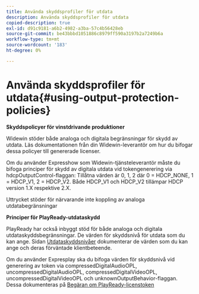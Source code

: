 ```yaml
---
title: Använda skyddsprofiler för utdata
description: Använda skyddsprofiler för utdata
copied-description: true
exl-id: d91c9181-a6b2-4982-a3ba-57c4b56428eb
source-git-commit: be43bbbd1051886c8979ff590a3197b2a7249b6a
workflow-type: tm+mt
source-wordcount: '183'
ht-degree: 0%

---
```


# Använda skyddsprofiler för utdata{#using-output-protection-policies}

**Skyddspolicyer för vinstdrivande produktioner**

Widewin stöder både analoga och digitala begränsningar för skydd av utdata. Läs dokumentationen från din Widewin-leverantör om hur du bifogar dessa policyer till genererade licenser.

Om du använder Expresshow som Widewin-tjänsteleverantör måste du bifoga principer för skydd av digitala utdata vid tokengenerering via hdcpOutputControl-flaggan: Tillåtna värden är 0, 1, 2 där 0 = HDCP_NONE, 1 = HDCP_V1, 2 = HDCP_V2. Både HDCP_V1 och HDCP_V2 tillämpar HDCP version 1.X respektive 2.X.

Uttrycket stöder för närvarande inte koppling av analoga utdatabegränsningar

**Principer för PlayReady-utdataskydd**

PlayReady har också inbyggt stöd för både analoga och digitala utdataskyddsbegränsningar. De värden för skyddsnivå för utdata som du kan ange. Sidan [Utdataskyddsnivåer](https://msdn.microsoft.com/en-us/library/dn468831.aspx) dokumenterar de värden som du kan ange och deras förväntade klientbeteende.

Om du använder Expresplay ska du bifoga värden för skyddsnivå vid generering av token via compressedDigitalAudioOPL, uncompressedDigitalAudioOPL, compressedDigitalVideoOPL, uncompressedDigitalVideoOPL och unknownOutputBehavior-flaggan. Dessa dokumenteras på [Begäran om PlayReady-licenstoken](https://www.expressplay.com/developer/restapi/#playready-license-token-request)
